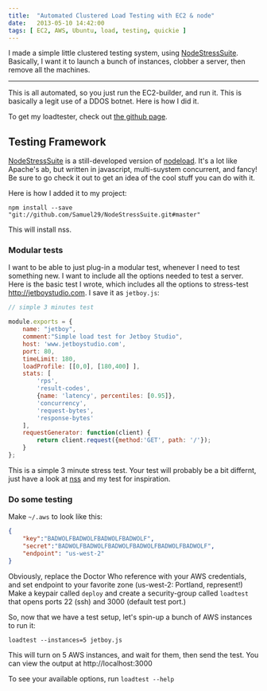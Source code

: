 ```yaml
---
title:  "Automated Clustered Load Testing with EC2 & node"
date:   2013-05-10 14:42:00
tags: [ EC2, AWS, Ubuntu, load, testing, quickie ]
---
```


I made a simple little clustered testing system, using [NodeStressSuite](https://github.com/Samuel29/NodeStressSuite). Basically, I want it to launch a bunch of instances, clobber a server, then remove all the machines.

--- 

This is all automated, so you just run the EC2-builder, and run it. This is basically a legit use of a DDOS botnet. Here is how I did it.

To get my loadtester, check out [the github page](https://github.com/konsumer/loadtester).

## Testing Framework

[NodeStressSuite](https://github.com/Samuel29/NodeStressSuite) is a still-developed version of [nodeload](https://github.com/benschmaus/nodeload). It's a lot like Apache's ab, but written in javascript, multi-suystem concurrent, and fancy! Be sure to go check it out to get an idea of the cool stuff you can do with it.

Here is how I added it to my project:

`npm install --save "git://github.com/Samuel29/NodeStressSuite.git#master"`

This will install nss.


### Modular tests

I want to be able to just plug-in a modular test, whenever I need to test something new.  I want to include all the options needed to test a server.  Here is the basic test I wrote, which includes all the options to stress-test http://jetboystudio.com. I save it as `jetboy.js`:

```javascript
// simple 3 minutes test

module.exports = {
    name: "jetboy",
    comment:"Simple load test for Jetboy Studio",
    host: 'www.jetboystudio.com',
    port: 80,
    timeLimit: 180,
    loadProfile: [[0,0], [180,400] ],
    stats: [
        'rps',
        'result-codes',
        {name: 'latency', percentiles: [0.95]},
        'concurrency',
        'request-bytes',
        'response-bytes'
    ],
    requestGenerator: function(client) {
        return client.request({method:'GET', path: '/'});
    }
};
```
This is a simple 3 minute stress test.
Your test will probably be a bit differnt, just have a look at [nss](https://github.com/Samuel29/NodeStressSuite) and my test for inspiration.

### Do some testing

Make `~/.aws` to look like this:

```json
{
    "key":"BADWOLFBADWOLFBADWOLFBADWOLF",
    "secret":"BADWOLFBADWOLFBADWOLFBADWOLFBADWOLFBADWOLF",
    "endpoint": "us-west-2"
}
```

Obviously, replace the Doctor Who reference with your AWS credentials, and set endpoint to your favorite zone (us-west-2: Portland, represent!) Make a keypair called `deploy` and create a security-group called `loadtest` that opens ports 22 (ssh) and 3000 (default test port.)

So, now that we have a test setup, let's spin-up a bunch of AWS instances to run it:

`loadtest --instances=5 jetboy.js`

This will turn on 5 AWS instances, and wait for them, then send the test. You can view the output at http://localhost:3000

To see your available options, run `loadtest --help`
